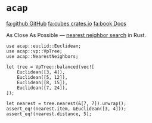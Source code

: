 # `acap`

<div class="infobar">

[<fa:github> GitHub](https://github.com/tavianator/acap)
[<fa:cubes> crates.io](https://crates.io/crates/acap)
[<fa:book> Docs](https://docs.rs/acap)

</div>


As Close As Possible — [nearest neighbor search] in Rust.

[nearest neighbor search]: https://en.wikipedia.org/wiki/Nearest_neighbor_search

```rust,no_run,noplayground
use acap::euclid::Euclidean;
use acap::vp::VpTree;
use acap::NearestNeighbors;

let tree = VpTree::balanced(vec![
    Euclidean([3, 4]),
    Euclidean([5, 12]),
    Euclidean([8, 15]),
    Euclidean([7, 24]),
]);

let nearest = tree.nearest(&[7, 7]).unwrap();
assert_eq!(nearest.item, &Euclidean([3, 4]));
assert_eq!(nearest.distance, 5);
```
